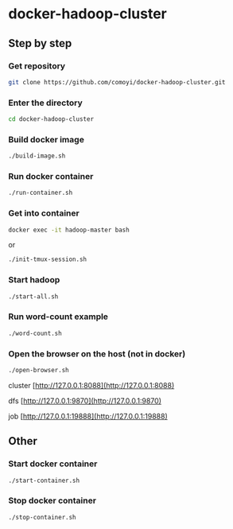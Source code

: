 # docker-hadoop-cluster

## Step by step

### Get repository

```bash
git clone https://github.com/comoyi/docker-hadoop-cluster.git
```

### Enter the directory

```bash
cd docker-hadoop-cluster
```

### Build docker image

```bash
./build-image.sh
```

### Run docker container

```bash
./run-container.sh
```

### Get into container

```bash
docker exec -it hadoop-master bash
```

or

```bash
./init-tmux-session.sh
```

### Start hadoop

```bash
./start-all.sh
```

### Run word-count example

```bash
./word-count.sh
```

### Open the browser on the host (not in docker)

```bash
./open-browser.sh
```

cluster [http://127.0.0.1:8088](http://127.0.0.1:8088)

dfs [http://127.0.0.1:9870](http://127.0.0.1:9870)

job [http://127.0.0.1:19888](http://127.0.0.1:19888)

## Other

### Start docker container

```bash
./start-container.sh
```

### Stop docker container

```bash
./stop-container.sh
```
